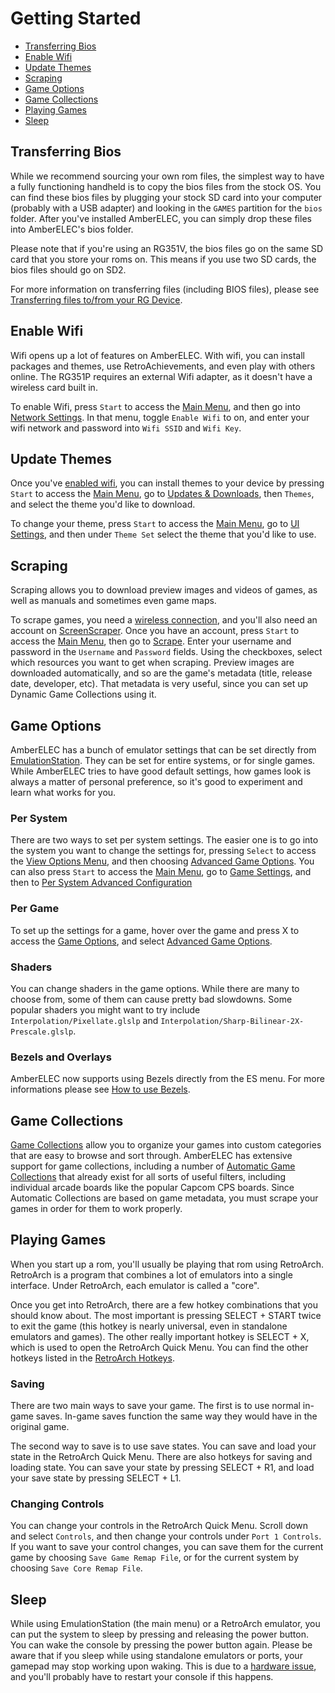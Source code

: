 # Getting Started

- [Transferring Bios](#transferring-bios)
- [Enable Wifi](#enable-wifi)
- [Update Themes](#update-themes)
- [Scraping](#scraping)
- [Game Options](#game-options)
- [Game Collections](#game-collections)
- [Playing Games](#playing-games)
- [Sleep](#sleep)

## Transferring Bios

While we recommend sourcing your own rom files, the simplest way to have a fully functioning handheld is to copy the bios files from the stock OS. You can find these bios files by plugging your stock SD card into your computer (probably with a USB adapter) and looking in the `GAMES` partition for the `bios` folder. After you've installed AmberELEC, you can simply drop these files into AmberELEC's bios folder.

Please note that if you're using an RG351V, the bios files go on the same SD card that you store your roms on. This means if you use two SD cards, the bios files should go on SD2.

For more information on transferring files (including BIOS files), please see [Transferring files to/from your RG Device](Transferring-Files).

## Enable Wifi

Wifi opens up a lot of features on AmberELEC. With wifi, you can install packages and themes, use RetroAchievements, and even play with others online. The RG351P requires an external Wifi adapter, as it doesn't have a wireless card built in.

To enable Wifi, press `Start` to access the [Main Menu](Menus#main-menu), and then go into [Network Settings](Menus#network-settings). In that menu, toggle `Enable Wifi` to on, and enter your wifi network and password into `Wifi SSID` and `Wifi Key`.

## Update Themes

Once you've [enabled wifi](#enable-wifi), you can install themes to your device by pressing `Start` to access the [Main Menu](Menus#main-menu), go to [Updates & Downloads](Menus#updates--downloads), then `Themes`, and select the theme you'd like to download.

To change your theme, press `Start` to access the [Main Menu](Menus#main-menu), go to [UI Settings](#ui-settings), and then under `Theme Set` select the theme that you'd like to use.

## Scraping

Scraping allows you to download preview images and videos of games, as well as manuals and sometimes even game maps.

To scrape games, you need a [wireless connection](#enable-wifi), and you'll also need an account on [ScreenScraper](https://screenscraper.fr/). Once you have an account, press `Start` to access the [Main Menu](Menus#main-menu), then go to [Scrape](Menus#scrape). Enter your username and password in the `Username` and `Password` fields. Using the checkboxes, select which resources you want to get when scraping. Preview images are downloaded automatically, and so are the game's metadata (title, release date, developer, etc). That metadata is very useful, since you can set up Dynamic Game Collections using it.

## Game Options

AmberELEC has a bunch of emulator settings that can be set directly from [EmulationStation](Glossary). They can be set for entire systems, or for single games. While AmberELEC tries to have good default settings, how games look is always a matter of personal preference, so it's good to experiment and learn what works for you.

### Per System

There are two ways to set per system settings. The easier one is to go into the system you want to change the settings for, pressing `Select` to access the [View Options Menu](Menus#view-options), and then choosing [Advanced Game Options](Menus#emulator-options). You can also press `Start` to access the [Main Menu](Menus#main-menu), go to [Game Settings](Menus#game-settings), and then to [Per System Advanced Configuration](Menus#emulator-options)

### Per Game

To set up the settings for a game, hover over the game and press X to access the [Game Options](Menus#game-options), and select [Advanced Game Options](Menus#emulator-options).

### Shaders

You can change shaders in the game options. While there are many to choose from, some of them can cause pretty bad slowdowns. Some popular shaders you might want to try include `Interpolation/Pixellate.glslp` and `Interpolation/Sharp-Bilinear-2X-Prescale.glslp`.

### Bezels and Overlays

AmberELEC now supports using Bezels directly from the ES menu. For more informations please see [How to use Bezels](Getting-to-Know-AmberELEC#how-to-use-bezels).

## Game Collections

[Game Collections](Collections) allow you to organize your games into custom categories that are easy to browse and sort through. AmberELEC has extensive support for game collections, including a number of [Automatic Game Collections](Collections#automatic-game-collections) that already exist for all sorts of useful filters, including individual arcade boards like the popular Capcom CPS boards. Since Automatic Collections are based on game metadata, you must scrape your games in order for them to work properly.

## Playing Games

When you start up a rom, you'll usually be playing that rom using RetroArch. RetroArch is a program that combines a lot of emulators into a single interface. Under RetroArch, each emulator is called a "core".

Once you get into RetroArch, there are a few hotkey combinations that you should know about. The most important is pressing SELECT + START twice to exit the game (this hotkey is nearly universal, even in standalone emulators and games). The other really important hotkey is SELECT + X, which is used to open the RetroArch Quick Menu. You can find the other hotkeys listed in the [RetroArch Hotkeys](Getting-to-Know-AmberELEC#retroarch-hotkeys).

### Saving

There are two main ways to save your game. The first is to use normal in-game saves. In-game saves function the same way they would have in the original game.

The second way to save is to use save states. You can save and load your state in the RetroArch Quick Menu. There are also hotkeys for saving and loading state. You can save your state by pressing SELECT + R1, and load your save state by pressing SELECT + L1.

### Changing Controls

You can change your controls in the RetroArch Quick Menu. Scroll down and select `Controls`, and then change your controls under `Port 1 Controls`. If you want to save your control changes, you can save them for the current game by choosing `Save Game Remap File`, or for the current system by choosing `Save Core Remap File`.

## Sleep

While using EmulationStation (the main menu) or a RetroArch emulator, you can put the system to sleep by pressing and releasing the power button. You can wake the console by pressing the power button again. Please be aware that if you sleep while using standalone emulators or ports, your gamepad may stop working upon waking. This is due to a [hardware issue](Hardware-Issues#sleep), and you'll probably have to restart your console if this happens.
